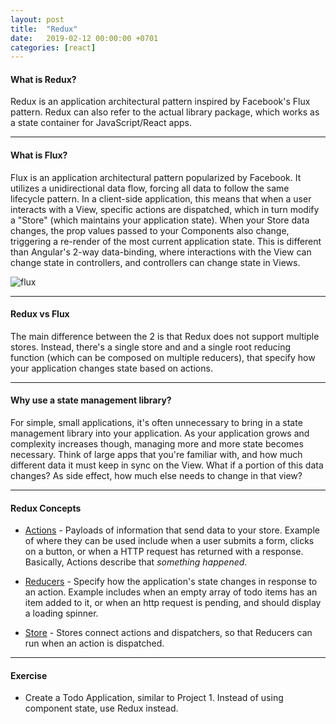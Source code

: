 ```yaml
---
layout: post
title:  "Redux"
date:   2019-02-12 00:00:00 +0701
categories: [react]
---
```


#### What is Redux?
Redux is an application architectural pattern inspired by Facebook's Flux pattern.
Redux can also refer to the actual library package, which works as a state container for JavaScript/React apps.

---

#### What is Flux?
Flux is an application architectural pattern popularized by Facebook. It utilizes a unidirectional data flow, forcing all data to follow the same lifecycle pattern. In a client-side application, this means that when a user interacts with a View, specific actions are dispatched, which in turn modify a "Store" (which maintains your application state). When your Store data changes, the prop values passed to your Components also change, triggering a re-render of the most current application state.
This is different than Angular's 2-way data-binding, where interactions with the View can change state in controllers, and controllers can change state in Views.

![flux](/COMP-2913/static/img/flux.png "Flux")

---

#### Redux vs Flux

The main difference between the 2 is that Redux does not support multiple stores. Instead, there's a single store and and a single root reducing function (which can be composed on multiple reducers), that specify how your application changes state based on actions.

---

#### Why use a state management library?

For simple, small applications, it's often unnecessary to bring in a state management library into your application. As your application grows and complexity increases though, managing more and more state becomes necessary. Think of large apps that you're familiar with, and how much different data it must keep in sync on the View. What if a portion of this data changes? As side effect, how much else needs to change in that view?

---

#### Redux Concepts

- [Actions](https://redux.js.org/docs/basics/Actions.html) - Payloads of information that send data to your store. Example of where they can be used include when a user submits a form, clicks on a button, or when a HTTP request has returned with a response. Basically, Actions describe that *something happened*.

- [Reducers](https://redux.js.org/docs/basics/Reducers.html) - Specify how the application's state changes in response to an action. Example includes when an empty array of todo items has an item added to it, or when an http request is pending, and should display a loading spinner.

- [Store](https://redux.js.org/docs/basics/Store.html) - Stores connect actions and dispatchers, so that Reducers can run when an action is dispatched.

---

#### Exercise

- Create a Todo Application, similar to Project 1. Instead of using component state, use Redux instead.
